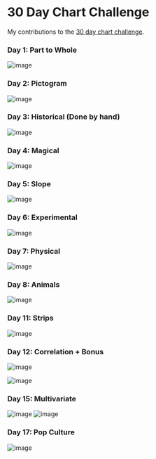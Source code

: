 30 Day Chart Challenge
================

My contributions to the [30 day chart
challenge](https://github.com/Z3tt/30DayChartChallenge_2021).

### Day 1: Part to Whole

![image](day01%20-%20part%20to%20whole/day01_part_to_whole.png)

### Day 2: Pictogram

![image](day02%20-%20pictogram/day02_pictogram.png)

### Day 3: Historical (Done by hand)

![image](day03%20-%20historical/day03_historical.jpg)

### Day 4: Magical

![image](day04%20-%20magical/day04_magical.png)

### Day 5: Slope

![image](day05%20-%20slope/day05_slope.png)

### Day 6: Experimental

![image](day06%20-%20experimental/day06_experiemental.jpg)

### Day 7: Physical

![image](day07%20-%20physical/day07_physical.png)

### Day 8: Animals

![image](day08%20-%20animal/day08_animal.png)

### Day 11: Strips

![image](day11%20-%20strips/day11_strips.png)

### Day 12: Correlation + Bonus

![image](day12%20-%20correlation/day12_correlation.png)

![image](day12%20-%20correlation/imtired.png)

### Day 15: Multivariate

![image](day15%20-%20multivariate/day15_multivariate.png)
![image](day15%20-%20multivariate/day15_multivariate_legend.png)

### Day 17: Pop Culture

![image](day17%20-%20pop%20culture/day17_popculture.png)
